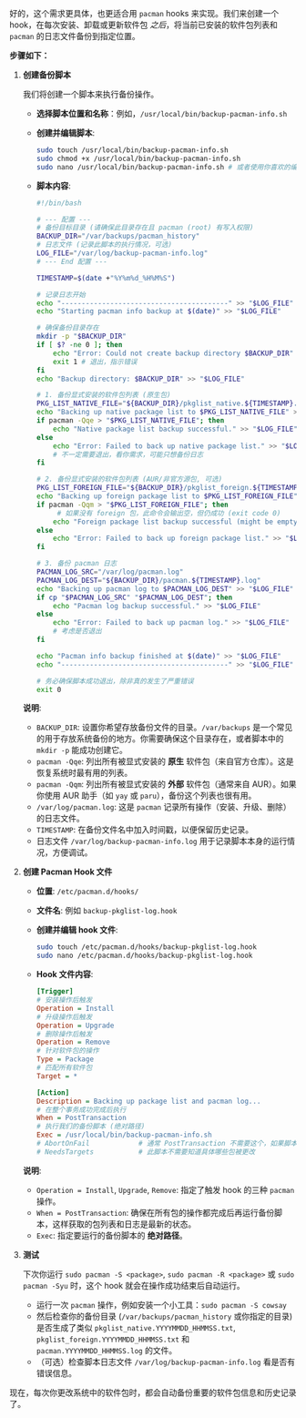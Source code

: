 好的，这个需求更具体，也更适合用 `pacman` hooks 来实现。我们来创建一个 hook，在每次安装、卸载或更新软件包 *之后*，将当前已安装的软件包列表和 `pacman` 的日志文件备份到指定位置。

**步骤如下：**

1.  **创建备份脚本**

    我们将创建一个脚本来执行备份操作。

    *   **选择脚本位置和名称**：例如，`/usr/local/bin/backup-pacman-info.sh`
    *   **创建并编辑脚本**:
        ```bash
        sudo touch /usr/local/bin/backup-pacman-info.sh
        sudo chmod +x /usr/local/bin/backup-pacman-info.sh
        sudo nano /usr/local/bin/backup-pacman-info.sh # 或者使用你喜欢的编辑器
        ```
    *   **脚本内容**:

        ```bash
        #!/bin/bash

        # --- 配置 ---
        # 备份目标目录 (请确保此目录存在且 pacman (root) 有写入权限)
        BACKUP_DIR="/var/backups/pacman_history"
        # 日志文件 (记录此脚本的执行情况，可选)
        LOG_FILE="/var/log/backup-pacman-info.log"
        # --- End 配置 ---

        TIMESTAMP=$(date +"%Y%m%d_%H%M%S")

        # 记录日志开始
        echo "-----------------------------------------" >> "$LOG_FILE"
        echo "Starting pacman info backup at $(date)" >> "$LOG_FILE"

        # 确保备份目录存在
        mkdir -p "$BACKUP_DIR"
        if [ $? -ne 0 ]; then
            echo "Error: Could not create backup directory $BACKUP_DIR" >> "$LOG_FILE"
            exit 1 # 退出，指示错误
        fi
        echo "Backup directory: $BACKUP_DIR" >> "$LOG_FILE"

        # 1. 备份显式安装的软件包列表 (原生包)
        PKG_LIST_NATIVE_FILE="${BACKUP_DIR}/pkglist_native.${TIMESTAMP}.txt"
        echo "Backing up native package list to $PKG_LIST_NATIVE_FILE" >> "$LOG_FILE"
        if pacman -Qqe > "$PKG_LIST_NATIVE_FILE"; then
            echo "Native package list backup successful." >> "$LOG_FILE"
        else
            echo "Error: Failed to back up native package list." >> "$LOG_FILE"
            # 不一定需要退出，看你需求，可能只想备份日志
        fi

        # 2. 备份显式安装的软件包列表 (AUR/非官方源包, 可选)
        PKG_LIST_FOREIGN_FILE="${BACKUP_DIR}/pkglist_foreign.${TIMESTAMP}.txt"
        echo "Backing up foreign package list to $PKG_LIST_FOREIGN_FILE" >> "$LOG_FILE"
        if pacman -Qqm > "$PKG_LIST_FOREIGN_FILE"; then
             # 如果没有 foreign 包，此命令会输出空，但仍成功 (exit code 0)
            echo "Foreign package list backup successful (might be empty)." >> "$LOG_FILE"
        else
            echo "Error: Failed to back up foreign package list." >> "$LOG_FILE"
        fi

        # 3. 备份 pacman 日志
        PACMAN_LOG_SRC="/var/log/pacman.log"
        PACMAN_LOG_DEST="${BACKUP_DIR}/pacman.${TIMESTAMP}.log"
        echo "Backing up pacman log to $PACMAN_LOG_DEST" >> "$LOG_FILE"
        if cp "$PACMAN_LOG_SRC" "$PACMAN_LOG_DEST"; then
            echo "Pacman log backup successful." >> "$LOG_FILE"
        else
            echo "Error: Failed to back up pacman log." >> "$LOG_FILE"
            # 考虑是否退出
        fi

        echo "Pacman info backup finished at $(date)" >> "$LOG_FILE"
        echo "-----------------------------------------" >> "$LOG_FILE"

        # 务必确保脚本成功退出，除非真的发生了严重错误
        exit 0
        ```

    **说明**:
    *   `BACKUP_DIR`: 设置你希望存放备份文件的目录。`/var/backups` 是一个常见的用于存放系统备份的地方。你需要确保这个目录存在，或者脚本中的 `mkdir -p` 能成功创建它。
    *   `pacman -Qqe`: 列出所有被显式安装的 **原生** 软件包（来自官方仓库）。这是恢复系统时最有用的列表。
    *   `pacman -Qqm`: 列出所有被显式安装的 **外部** 软件包（通常来自 AUR）。如果你使用 AUR 助手（如 `yay` 或 `paru`），备份这个列表也很有用。
    *   `/var/log/pacman.log`: 这是 `pacman` 记录所有操作（安装、升级、删除）的日志文件。
    *   `TIMESTAMP`: 在备份文件名中加入时间戳，以便保留历史记录。
    *   日志文件 `/var/log/backup-pacman-info.log` 用于记录脚本本身的运行情况，方便调试。

2.  **创建 Pacman Hook 文件**

    *   **位置**: `/etc/pacman.d/hooks/`
    *   **文件名**: 例如 `backup-pkglist-log.hook`
    *   **创建并编辑 hook 文件**:
        ```bash
        sudo touch /etc/pacman.d/hooks/backup-pkglist-log.hook
        sudo nano /etc/pacman.d/hooks/backup-pkglist-log.hook
        ```
    *   **Hook 文件内容**:

        ```ini
        [Trigger]
        # 安装操作后触发
        Operation = Install
        # 升级操作后触发       
        Operation = Upgrade
        # 删除操作后触发       
        Operation = Remove
        # 针对软件包的操作        
        Type = Package
        # 匹配所有软件包            
        Target = *                

        [Action]
        Description = Backing up package list and pacman log...
        # 在整个事务成功完成后执行
        When = PostTransaction
        # 执行我们的备份脚本 (绝对路径)   
        Exec = /usr/local/bin/backup-pacman-info.sh 
        # AbortOnFail            # 通常 PostTransaction 不需要这个，如果脚本失败不影响 pacman 完成
        # NeedsTargets           # 此脚本不需要知道具体哪些包被更改
        ```

    **说明**:
    *   `Operation = Install`, `Upgrade`, `Remove`: 指定了触发 hook 的三种 `pacman` 操作。
    *   `When = PostTransaction`: 确保在所有包的操作都完成后再运行备份脚本，这样获取的包列表和日志是最新的状态。
    *   `Exec`: 指定要运行的备份脚本的 **绝对路径**。

3.  **测试**

    下次你运行 `sudo pacman -S <package>`, `sudo pacman -R <package>` 或 `sudo pacman -Syu` 时，这个 hook 就会在操作成功结束后自动运行。

    *   运行一次 `pacman` 操作，例如安装一个小工具：`sudo pacman -S cowsay`
    *   然后检查你的备份目录 (`/var/backups/pacman_history` 或你指定的目录) 是否生成了类似 `pkglist_native.YYYYMMDD_HHMMSS.txt`, `pkglist_foreign.YYYYMMDD_HHMMSS.txt` 和 `pacman.YYYYMMDD_HHMMSS.log` 的文件。
    *   （可选）检查脚本日志文件 `/var/log/backup-pacman-info.log` 看是否有错误信息。

现在，每次你更改系统中的软件包时，都会自动备份重要的软件包信息和历史记录了。